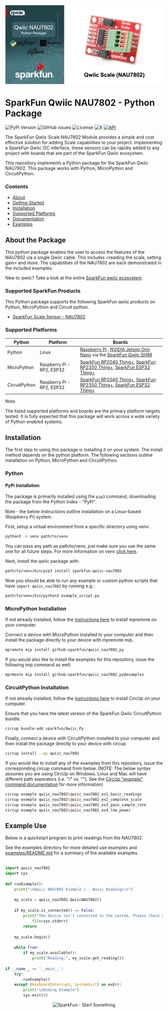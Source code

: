 ![Qwiic NAU7802 - Python Package](docs/images/gh-banner.png "qwiic NAU7802 Python Package")

# SparkFun Qwiic NAU7802 - Python Package

![PyPi Version](https://img.shields.io/pypi/v/sparkfun_qwiic_nau7802)
![GitHub issues](https://img.shields.io/github/issues/sparkfun/qwiic_nau7802_py)
![License](https://img.shields.io/github/license/sparkfun/qwiic_nau7802_py)
![X](https://img.shields.io/twitter/follow/sparkfun)
[![API](https://img.shields.io/badge/API%20Reference-blue)](https://docs.sparkfun.com/qwiic_nau7802_py/classqwiic__nau7802_1_1_qwiic_n_a_u7802.html)

The SparkFun Qwiic Scale NAU7802 Module provides a simple and cost effective solution for adding Scale capabilities to your project. Implementing a SparkFun Qwiic I2C interface, these sensors can be rapidly added to any project with boards that are part of the SparkFun Qwiic ecosystem.

This repository implements a Python package for the SparkFun Qwiic NAU7802. This package works with Python, MicroPython and CircuitPython.

### Contents

* [About](#about-the-package)
* [Getting Started](#getting-started)
* [Installation](#installation)
* [Supported Platforms](#supported-platforms)
* [Documentation](https://docs.sparkfun.com/qwiic_nau7802_py/classqwiic__nau7802_1_1_qwiic_n_a_u7802.html)
* [Examples](#examples)

## About the Package

This python package enables the user to access the features of the NAU7802 via a single Qwiic cable. This includes <reading the scale, setting gain> and more. The capabilities of the NAU7802 are each demonstrated in the included examples.

New to qwiic? Take a look at the entire [SparkFun qwiic ecosystem](https://www.sparkfun.com/qwiic).

### Supported SparkFun Products

This Python package supports the following SparkFun qwiic products on Python, MicroPython and Circuit python. 

* [SparkFun Scale Sensor - NAU7802](https://www.sparkfun.com/products/15242)

### Supported Platforms

| Python | Platform | Boards |
|--|--|--|
| Python | Linux | [Raspberry Pi](https://www.sparkfun.com/raspberry-pi-5-8gb.html) , [NVIDIA Jetson Orin Nano](https://www.sparkfun.com/nvidia-jetson-orin-nano-developer-kit.html) via the [SparkFun Qwiic SHIM](https://www.sparkfun.com/sparkfun-qwiic-shim-for-raspberry-pi.html) |
| MicroPython | Raspberry Pi - RP2, ESP32 | [SparkFun RP2040 Thing+](https://www.sparkfun.com/sparkfun-thing-plus-rp2040.html), [SparkFun RP2350 Thing+](https://www.sparkfun.com/sparkfun-thing-plus-rp2350.html), [SparkFun ESP32 Thing+](https://www.sparkfun.com/sparkfun-thing-plus-esp32-wroom-usb-c.html)
|CircuitPython | Raspberry Pi - RP2, ESP32 | [SparkFun RP2040 Thing+](https://www.sparkfun.com/sparkfun-thing-plus-rp2040.html), [SparkFun RP2350 Thing+](https://www.sparkfun.com/sparkfun-thing-plus-rp2350.html), [SparkFun ESP32 Thing+](https://www.sparkfun.com/sparkfun-thing-plus-esp32-wroom-usb-c.html)

> [!NOTE]
> The listed supported platforms and boards are the primary platform targets tested. It is fully expected that this package will work across a wide variety of Python enabled systems. 

## Installation 

The first step to using this package is installing it on your system. The install method depends on the python platform. The following sections outline installation on Python, MicroPython and CircuitPython.

### Python 

#### PyPi Installation

The package is primarily installed using the `pip3` command, downloading the package from the Python Index - "PyPi". 

Note - the below instructions outline installation on a Linux-based (Raspberry Pi) system.

First, setup a virtual environment from a specific directory using venv:
```sh
python3 -m venv path/to/venv
```
You can pass any path as path/to/venv, just make sure you use the same one for all future steps. For more information on venv [click here](https://docs.python.org/3/library/venv.html).

Next, install the qwiic package with:
```sh
path/to/venv/bin/pip3 install sparkfun-qwiic-nau7802
```
Now you should be able to run any example or custom python scripts that have `import qwiic_nau7802` by running e.g.:
```sh
path/to/venv/bin/python3 example_script.py
```

### MicroPython Installation
If not already installed, follow the [instructions here](https://docs.micropython.org/en/latest/reference/mpremote.html) to install mpremote on your computer.

Connect a device with MicroPython installed to your computer and then install the package directly to your device with mpremote mip.
```sh
mpremote mip install github:sparkfun/qwiic_nau7802_py
```

If you would also like to install the examples for this repository, issue the following mip command as well:
```sh
mprmeote mip install github:sparkfun/qwiic_nau7802_py@examples
```

### CircuitPython Installation
If not already installed, follow the [instructions here](https://docs.circuitpython.org/projects/circup/en/latest/#installation) to install CircUp on your computer.

Ensure that you have the latest version of the SparkFun Qwiic CircuitPython bundle. 
```sh
circup bundle-add sparkfun/Qwiic_Py
```

Finally, connect a device with CircuitPython installed to your computer and then install the package directly to your device with circup.
```sh
circup install --py qwiic_nau7802
```

If you would like to install any of the examples from this repository, issue the corresponding circup command from below. (NOTE: The below syntax assumes you are using CircUp on Windows. Linux and Mac will have different path seperators (i.e. "/" vs. "\"). See the [CircUp "example" command documentation](https://learn.adafruit.com/keep-your-circuitpython-libraries-on-devices-up-to-date-with-circup/example-command) for more information)

```sh
circup example qwiic_nau7802\qwiic_nau7802_ex1_basic_readings
circup example qwiic_nau7802\qwiic_nau7802_ex2_complete_scale
circup example qwiic_nau7802\qwiic_nau7802_ex3_gain_sample_rate
circup example qwiic_nau7802\qwiic_nau7802_ex4_low_power
```

Example Use
 ---------------
Below is a quickstart program to print readings from the NAU7802.

See the examples directory for more detailed use examples and [examples/README.md](https://github.com/sparkfun/qwiic_nau7802_py/blob/main/examples/README.md) for a summary of the available examples.

```python

import qwiic_nau7802
import sys

def runExample():
	print("\nQwiic NAU7802 Example 1 - Basic Readings\n")

	my_scale = qwiic_nau7802.QwiicNAU7802()

	if my_scale.is_connected() == False:
		print("The device isn't connected to the system. Please check your connection", \
			file=sys.stderr)
		return

	my_scale.begin()

	while True:
		if my_scale.available():
			print("Reading:", my_scale.get_reading())

if __name__ == '__main__':
	try:
		runExample()
	except (KeyboardInterrupt, SystemExit) as exErr:
		print("\nEnding Example")
		sys.exit(0)
```
<p align="center">
<img src="https://cdn.sparkfun.com/assets/custom_pages/3/3/4/dark-logo-red-flame.png" alt="SparkFun - Start Something">
</p>
